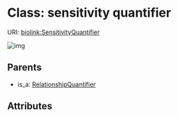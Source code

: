 
# Class: sensitivity quantifier




URI: [biolink:SensitivityQuantifier](https://w3id.org/biolink/vocab/SensitivityQuantifier)

![img](images/SensitivityQuantifier.png)

## Parents

 *  is_a: [RelationshipQuantifier](RelationshipQuantifier.md)

## Attributes

